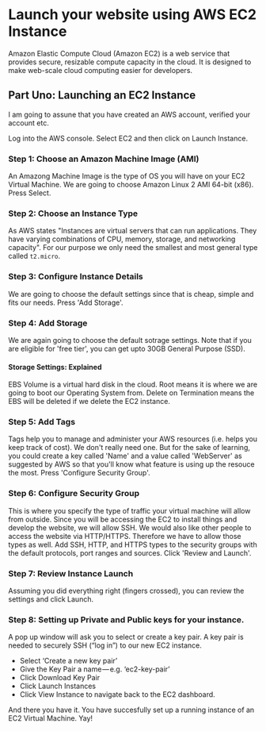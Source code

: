 # Launch your website using AWS EC2 Instance

Amazon Elastic Compute Cloud (Amazon EC2) is a web service that provides secure, resizable compute capacity in the cloud. It is designed to make web-scale cloud computing easier for developers.

## Part Uno: Launching an EC2 Instance
I am going to assune that you have created an AWS account, verified your account etc.

Log into the AWS console. Select EC2 and then click on Launch Instance.

### Step 1: Choose an Amazon Machine Image (AMI)
An Amazong Machine Image is the type of OS you will have on your EC2 Virtual Machine.
We are going to choose Amazon Linux 2 AMI 64-bit (x86). Press Select.

### Step 2: Choose an Instance Type
As AWS states "Instances are virtual servers that can run applications. They have varying combinations of CPU, memory, storage, and networking capacity". For our purpose we only need the smallest and most general type called `t2.micro`.

### Step 3: Configure Instance Details
We are going to choose the default settings since that is cheap, simple and fits our needs. Press 'Add Storage'.

### Step 4: Add Storage 
We are again going to choose the default sotrage settings. Note that if you are eligible for 'free tier', you can get upto 30GB General Purpose (SSD).

#### Storage Settings: Explained
EBS Volume is a virtual hard disk in the cloud. Root means it is where we are going to boot our Operating System from. Delete on Termination means the EBS will be deleted if we delete the EC2 instance.

### Step 5: Add Tags
Tags help you to manage and administer your AWS resources (i.e. helps you keep track of cost). We don't really need one. But for the sake of learning, you could create a key called 'Name' and a value called 'WebServer' as suggested by AWS so that you'll know what feature is using up the resouce the most. Press 'Configure Security Group'.

### Step 6: Configure Security Group
This is where you specify the type of traffic your virtual machine will allow from outside. Since you will be accessing the EC2 to install things and develop the website, we will allow SSH. We would also like other people to access the website via HTTP/HTTPS. Therefore we have to allow those types as well. Add SSH, HTTP, and HTTPS types to the security groups with the default protocols, port ranges and sources. Click 'Review and Launch'.

### Step 7: Review Instance Launch
Assuming you did everything right (fingers crossed), you can review the settings and click Launch.

### Step 8: Setting up Private and Public keys for your instance.
A pop up window will ask you to select or create a key pair. A key pair is needed to securely SSH (“log in”) to our new EC2 instance.

* Select ‘Create a new key pair’
* Give the Key Pair a name — e.g. ‘ec2-key-pair’
* Click Download Key Pair
* Click Launch Instances
* Click View Instance to navigate back to the EC2 dashboard.

And there you have it. You have succesfully set up a running instance of an EC2 Virtual Machine. Yay!




